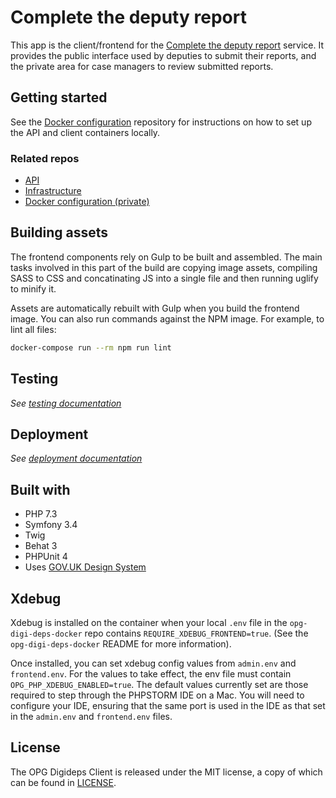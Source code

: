 # Complete the deputy report

This app is the client/frontend for the [Complete the deputy report][service] service. It provides the public interface used by deputies to submit their reports, and the private area for case managers to review submitted reports.

## Getting started

See the [Docker configuration][repo-docker] repository for instructions on how to set up the API and client containers locally.

### Related repos

- [API][repo-api]
- [Infrastructure][repo-infra]
- [Docker configuration (private)][repo-docker]

## Building assets

The frontend components rely on Gulp to be built and assembled. The main tasks involved in this part of the build are copying image assets, compiling SASS to CSS and concatinating JS into a single file and then running uglify to minify it.

Assets are automatically rebuilt with Gulp when you build the frontend image. You can also run commands against the NPM image. For example, to lint all files:

```sh
docker-compose run --rm npm run lint
```

## Testing

_See [testing documentation](docs/TESTING.md)_

## Deployment

_See [deployment documentation](docs/DEPLOYMENT.md)_

## Built with

- PHP 7.3
- Symfony 3.4
- Twig
- Behat 3
- PHPUnit 4
- Uses [GOV.UK Design System](https://design-system.service.gov.uk/)

## Xdebug

Xdebug is installed on the container when your local `.env` file in the `opg-digi-deps-docker` repo contains `REQUIRE_XDEBUG_FRONTEND=true`. (See the `opg-digi-deps-docker` README for more information).

Once installed, you can set xdebug config values from `admin.env` and `frontend.env`. For the values to take effect, the env file must contain `OPG_PHP_XDEBUG_ENABLED=true`. The default values currently set are those required to step through the PHPSTORM IDE on a Mac. You will need to configure your IDE, ensuring that the same port is used in the IDE as that set in the `admin.env` and `frontend.env` files.

## License

The OPG Digideps Client is released under the MIT license, a copy of which can be found in [LICENSE](LICENSE).

[repo-api]: https://github.com/ministryofjustice/opg-digi-deps-api
[repo-infra]: https://github.com/ministryofjustice/digideps-infrastructure
[repo-docker]: https://github.com/ministryofjustice/opg-digi-deps-docker
[service]: https://complete-deputy-report.service.gov.uk/
